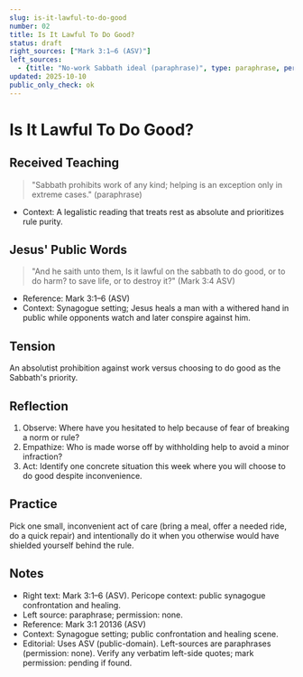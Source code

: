 ```yaml
---
slug: is-it-lawful-to-do-good
number: 02
title: Is It Lawful To Do Good?
status: draft
right_sources: ["Mark 3:1–6 (ASV)"]
left_sources:
  - {title: "No-work Sabbath ideal (paraphrase)", type: paraphrase, permission: none}
updated: 2025-10-10
public_only_check: ok
---
```


# Is It Lawful To Do Good?

## Received Teaching
> "Sabbath prohibits work of any kind; helping is an exception only in extreme cases." (paraphrase)
- Context: A legalistic reading that treats rest as absolute and prioritizes rule purity.

## Jesus' Public Words
> "And he saith unto them, Is it lawful on the sabbath to do good, or to do harm? to save life, or to destroy it?" (Mark 3:4 ASV)
- Reference: Mark 3:1–6 (ASV)
- Context: Synagogue setting; Jesus heals a man with a withered hand in public while opponents watch and later conspire against him.

## Tension
An absolutist prohibition against work versus choosing to do good as the Sabbath's priority.

## Reflection
1. Observe: Where have you hesitated to help because of fear of breaking a norm or rule?
2. Empathize: Who is made worse off by withholding help to avoid a minor infraction?
3. Act: Identify one concrete situation this week where you will choose to do good despite inconvenience.

## Practice
Pick one small, inconvenient act of care (bring a meal, offer a needed ride, do a quick repair) and intentionally do it when you otherwise would have shielded yourself behind the rule.

## Notes
- Right text: Mark 3:1–6 (ASV). Pericope context: public synagogue confrontation and healing.
- Left source: paraphrase; permission: none.
- Reference: Mark 3:1
20136 (ASV)
- Context: Synagogue setting; public confrontation and healing scene.
- Editorial: Uses ASV (public-domain). Left-sources are paraphrases (permission: none). Verify any verbatim left-side quotes; mark permission: pending if found.